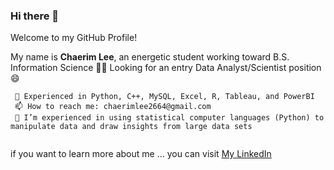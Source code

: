 ### Hi there 👋

Welcome to my GitHub Profile!


My name is **Chaerim Lee**, an energetic student working toward B.S. Information Science 👩‍🎓
Looking for an entry Data Analyst/Scientist position 😄


```
 🔭 Experienced in Python, C++, MySQL, Excel, R, Tableau, and PowerBI
 📫 How to reach me: chaerimlee2664@gmail.com
 🌱 I’m experienced in using statistical computer languages (Python) to manipulate data and draw insights from large data sets 
 
```
if you want to learn more about me ... you can visit [My LinkedIn](https://www.linkedin.com/in/chaerim-lee/)


<!--
**leechaerimm/leechaerimm** is a ✨ _special_ ✨ repository because its `README.md` (this file) appears on your GitHub profile.

- 🔭 I’m currently working toward a B.S. Information Science 
- 🌱 I’m experienced in using statistical computer languages (Python) to manipulate data and draw insights from large data sets 
- 👯 I’m looking for Data Scientist Internship opportunity
- 🤔 I’m looking for help with ...
- 💬 Ask me about ...
- 
- 😄 Pronouns: ...
- ⚡ Fun fact: ...
-->
